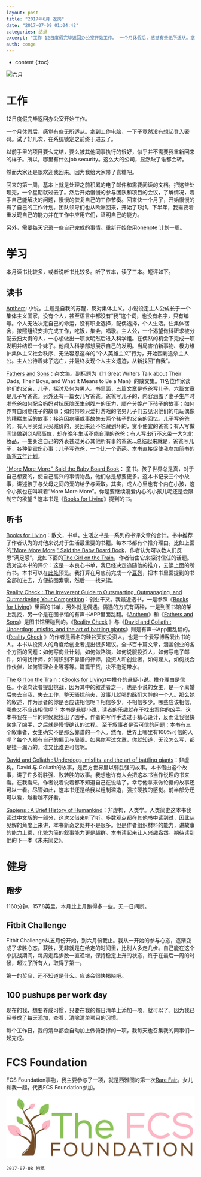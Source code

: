 ```yaml
---
layout: post
title: "2017年6月 返岗"
date: "2017-07-09 01:04:42"
categories: 结点
excerpt: "工作 12日度假完毕返回办公室开始工作。 一个月休假后，感觉有些无所适从。拿到工作电脑，一下子竟然没有想起登入密码。试了好几次，在系统锁定之前终..."
auth: conge
---
```

* content
{:toc}

![六月](/assets/images/结点/118382-36ae3952112fbab3.png)

# 工作

12日度假完毕返回办公室开始工作。

一个月休假后，感觉有些无所适从。拿到工作电脑，一下子竟然没有想起登入密码。试了好几次，在系统锁定之前终于进去了。

以前手里的项目要么完结，要么被其他同事执行的很好，似乎并不需要我重新回来的样子。所以，哪里有什么job security。这么大的公司，显然缺了谁都会转。

然而大家还是很欢迎我回来。因为我给大家带了喜糖吧。

回来的第一周，基本上就是处理之前积累的电子邮件和需要阅读的文档。把这些处理完，一个星期就过去了。然后开始慢慢的参与团队和项目的会议，了解情况，着手自己能解决的问题，慢慢的恢复自己的工作节奏。回来快一个月了，开始慢慢的有了自己的工作计划。团队领导们也从欧洲回来，开始了1对1。下半年，我需要着重发现自己的能力并在工作中应用它们，证明自己的能力。

另外，需要每天记录一些自己完成的事情。重新开始使用onenote 计划一周。

# 学习

本月读书比较多，或者说听书比较多。听了五本，读了三本。短评如下。

## 读书

[Anthem](https://book.douban.com/subject/2294619/): 小说。主题是自我的苏醒，反对集体主义。小说设定主人公成长于一个集体主义国家，没有个人，甚至语言中都没有“我”这个词，也没有名字，只有编号。个人无法决定自己的命运，没有职业选择，配偶选择，个人生活。住集体宿舍，按照组织安排完成工作，吃饭，集会，唱歌。主人公，一个渴望做科研求被分配去扫大街的人，一心想做出一项发明然后进入科学组。在偶然的机会下完成一项发明并结识一个妹子。他闯入科学部想展示自己的发明。当局害怕新事物、极力维护集体主义社会秩序、无法容忍这样的“个人英雄主义”行为，开始围剿追杀主人公。主人公待着妹子逃亡，并最终发现个人主义遗迹，从新找回“自我”。

[Fathers and Sons](https://book.douban.com/subject/6043221/)：杂文集。副标题为《11 Great Writers Talk about Their Dads, Their Boys, and What It Means to Be a Man》的散文集。11名位作家谈他们的父亲，儿子，探讨及何为男人。书里面，五篇文章是爸爸写儿子，六篇文章是儿子写爸爸。另外还有一篇女儿写爸爸。爸爸写儿子的，内容涵盖了妻子生产时准爸爸如何配合妈妈对抗医院医生剖腹产的压力，顺产分娩产下孩子的故事；如何养育自闭症孩子的故事；如何带领只爱打游戏的宅男儿子们去见识他们的电玩偶像的糟糕生活的故事；接连因病痛或事故失去两个孩子的父亲的回忆。儿子写爸爸的，有人写买菜只买减价的，买回来还不吃藏到坏的，贪小便宜的爸爸；有人写做间谍做到CIA居高位，却在晚年生活不能自理的爸爸；有人写出行不忘带一大包化妆品，一生关注自己的外表甚过关心其他所有事的爸爸...总结起来就是，爸爸写儿子，各种倒霉伤心事；儿子写爸爸，一个比一个奇葩。本书直接促使我参加简书的[新爸五年计划](http://www.jianshu.com/c/ff396a43e184)。

["More More More," Said the Baby Board Book](https://book.douban.com/subject/2690471/)： 童书。孩子世界总是真，对于自己想要的，使自己高兴的事情物品，他们总是想要更多。这本书记录三个小故事，讲述孩子与父母之间的爱的给予与索取。其实，成人心里也有个内在小孩，这个小孩也在叫喊着“More More More”。你是要继续溺爱内心的小孩儿呢还是会限制它的欲望？这本书是《[Books for Living](https://book.douban.com/subject/26943041/)》提到的书。

## 听书

[Books for Living](https://book.douban.com/subject/26943041/)：散文，书单。生活之书是一系列的书评文章的合计。书中推荐了作者认为的对他来说对于生活最重要的书籍。每本书都有个推介理由。比如上面的["More More More," Said the Baby Board Book](https://book.douban.com/subject/2690471/)，作者认为可以教人们反思“满足感”。比如下面的[The Girl on the Train](https://book.douban.com/subject/26328601/)，作者借由它来探讨信任的话题。我对这本书的评价：这是一本良心书单，我已经决定追随他的推介，去读上面的所有书。本书可以在[此处](http://www.penguinrandomhouse.com/books/239719/books-for-living-by-will-schwalbe/9780385353540/)预览。我打算在月底前完成一个[豆列](https://www.douban.com/doulist/46057808/)，把本书里面提到的书全部加进去，方便按图索骥，然后一一找来读。

[Reality Check : The Irreverent Guide to Outsmarting, Outmanaging, and Outmarketing Your Competition](https://book.douban.com/subject/5972612/)：创业干货。我最近选书，一是参照《[Books for Living](https://book.douban.com/subject/26943041/)》里面的书单，另外就是偶遇。偶遇的方式有两种，一是到图书馆的架上乱找，另一个是在图书馆的有声书APP里面乱翻。《[Anthem](https://book.douban.com/subject/2294619/)》和《[Fathers and Sons](https://book.douban.com/subject/6043221/)》是图书馆里碰到的。《[Reality Check](https://book.douban.com/subject/5972612/) 》与《[David and Goliath : Underdogs, misfits, and the art of battling giants](https://book.douban.com/subject/25881585/)》则是有声书App里乱翻的。《[Reality Check](https://book.douban.com/subject/5972612/) 》的作者是著名的硅谷天使投资人，也是一个爱写博客爱出书的人。本书从投资人的角度给创业者提出很多建议。全书百十篇文章，涵盖创业的各个方面的问题：如何写商业计划，如何做路演，如何说服投资人，如何写电子邮件，如何找律师，如何识别不靠谱的律师，投资人和创业者，如何雇人，如何找合作伙伴，如何管理企业等等等。篇篇干货，决不拖泥带水。

[The Girl on the Train](https://book.douban.com/subject/26328601/)：《[Books for Living](https://book.douban.com/subject/26943041/)》中推介的悬疑小说。推介理由是信任。小说向读者提出挑战，因为其中的叙述者之一，也是小说的女主，是一个离婚后失去自我，失去工作，整天骚扰前夫，没事儿就喝的酩酊大醉的一个人。那么她的叙述，作为读者的你是否应该相信呢？相信多少，不相信多少。哪些应该相信，哪些又不应该相信呢？
本书是悬疑小说，读者的乐趣就在于找出案件的凶手。这本书我在一半的时候就找出了凶手。作者的写作手法过于精心设计，反而让我很快聚焦了凶手，之后就是慢慢确认的过程。
至于叙事者是否可信的问题：本书有三个叙事者，女主确实不是那么靠谱的一个人。然而，世界上哪里有100%可信的人呢？每个人都有自己的偏见与局限。如果你写过文章，你就知道，无论怎么写，都是挂一漏万的。谁又比谁更可信呢。

[David and Goliath : Underdogs, misfits, and the art of battling giants](https://book.douban.com/subject/25881585/)：非虚构。David 与 Goliath的故事，是西方世界里以弱胜强的故事。本书借由这个故事，讲了许多弱胜强、败转胜的故事。我想也许有人会把这本书当作说理的书来看。在我看来，作者说着说着都不知道自己在说啥了。幸亏他拿来做论据的故事还可以一看。尽管如此，这本书还是给我以粗制滥造，强拉硬拽的感觉。前半部分还可以看，越看越不好看。

[Sapiens : A Brief History of Humankind](https://book.douban.com/subject/25904521/)：非虚构，人类学。人类简史这本书我读过中文版的一部分，这次又借来听了听。多数观点都在其他书中读到过，因此从见解的角度上来讲，本书新奇之处并不是很多。但是作者组织材料的能力，讲故事的能力上乘，化繁为简的叙事能力更是超群。本书读起来让人兴趣盎然。期待读到他的下一本《未来简史》。

# 健身

## 跑步

1160分钟，157.8英里。本月比上月跑得多一些。无一日间断。

## Fitbit Challenge

Fitbit Challenge从五月份开始，到六月份截止。我从一开始的参与心态，逐渐变成了求胜心态。获胜，无非就是在给定的时间里，比别人多走几步。自己能在这个小挑战期间，每周走路步数一直递增，保持稳定上升的状态，终于在最后一周的时候，超过了所有人，取得了第一。

第一的奖品，还不知道是什么。应该会很快揭晓吧。

## 100 pushups per work day

现在的我，想要养成习惯，只要在我的每日清单上添加一项，就可以了。因为我已经养成了每天添加，查看，清除清单项目的习惯。

每个工作日，我的清单都会自动加上做俯卧撑的一项，我每天也召集我的同事们一起完成。


# FCS Foundation

FCS Foundation事物，我主要参与了一项，就是西雅图的第一次[Rare Fair](http://www.rarediseaseseattle.org/)。女儿和我一起，代表FCS Foundation参加。

![FCS Foundation Logo](/assets/images/结点/118382-071a7fad271f40a3.png)


```
2017-07-08 初稿
```
